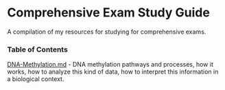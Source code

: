 # Comprehensive Exam Study Guide

A compilation of my resources for studying for comprehensive exams.  

### Table of Contents

[DNA-Methylation.md]() - DNA methylation pathways and processes, how it works, how to analyze this kind of data, how to interpret this information in a biological context.  

 
